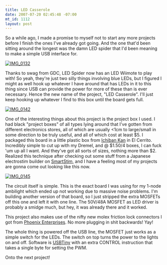 ```yaml
--- 
title: LED Casserole
date: 2007-07-20 02:45:48 -07:00
mt_id: 1112
layout: post
---
```

So a while ago, I made a promise to myself not to start any more projects before I finish the ones I've already got going. And the one that'd been sitting around the longest was the damn LED spider that I'd been meaning to make a simple USB interface for.

[![IMG_0132][1]][2]

Thanks to swag from GDC, LED Spider now has an LED Wiimote to play with! So yeah, they're just two silly things involving blue LEDs, but I figured I might as well hook up whatever I have around that has LEDs in it to this thing since USB can provide the power for more of these than is ever necessary. Hence the new name of the project, "LED Casserole". I'll just keep hooking up whatever I find to this box until the board gets full.

[![IMG_0142][3]][4]

One of the interesting things about this project is the project box I used. I had black "project boxes" of all types lying around that I've gotten from different electronics stores, all of which are usually <1cm to large/small in some direction to be truly useful, and all of which cost at least $5. I packaged this board in a little plastic box from [Ichiban Kan][5] in El Cerrito. Incredibly simple to cut up with my Dremel, and @ $1.50/4 boxes, I can fuck 'um up all I want. And they've got all sorts of sizes, nothing more than $2. Realized this technique after checking out some stuff from a Japanese electrostim builder on [SmartStim][6], and I have a feeling most of my projects are gonna come out looking like this now.

[![IMG_0145][7]][8]

The circuit itself is simple. This is the exact board I was using for my 1-node ambilight which ended up not working due to massive noise problems. I'm building another version of that board, so I just stripped the extra MOSFETs off this one and left it with one line. The 50V/48A MOSFET as LED driver is probably a smidge much, but hey, it was already there and it worked. 

This project also makes use of the nifty new molex friction lock connectors I got from [Phoenix Enterprises][9]. No more plugging in shit backwards! Yay!

The whole thing is powered off the USB line, the MOSFET just works as a simple switch for the LEDs. The switch on top turns the power to the lights on and off. Software is [USBTiny][10] with an extra CONTROL instruction that takes a single byte for setting the PWM.

Onto the next project! 

   [1]: http://farm2.static.flickr.com/1377/856694995_c1a0f5d0fc.jpg
   [2]: http://www.flickr.com/photos/qdot76367/856694995/ (Photo Sharing)
   [3]: http://farm2.static.flickr.com/1026/856695049_a0565914f3_m.jpg
   [4]: http://www.flickr.com/photos/qdot76367/856695049/ (Photo Sharing)
   [5]: http://www.maruwa.com/
   [6]: http://www.smartstim.com
   [7]: http://farm2.static.flickr.com/1089/856701475_88da2c6212.jpg
   [8]: http://www.flickr.com/photos/qdot76367/856701475/ (Photo Sharing)
   [9]: http://www.phoenixent.com/
   [10]: http://www.xs4all.nl/~dicks/avr/usbtiny/

